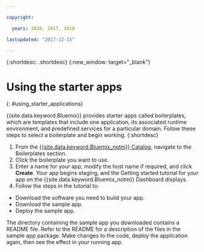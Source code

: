 ```yaml
---

copyright:

  years: 2016, 2017, 2018

lastupdated: "2017-12-15"

---
```


{:shortdesc: .shortdesc}
{:new_window: target="_blank"}


# Using the starter apps
{: #using_starter_applications}

{{site.data.keyword.Bluemix}} provides starter apps called boilerplates, which are templates that include one application, its associated runtime environment, and predefined services for a particular domain. Follow these steps to select a boilerplate and begin working.
{:shortdesc}

1. From the [{{site.data.keyword.Bluemix_notm}} Catalog](https://console.{DomainName}/catalog/),
navigate to the Boilerplates section.
2. Click the boilerplate you want to use.
3. Enter a name for your app, modify the host name if required, and click **Create**. Your app begins staging, and the Getting started tutorial for your app on the {{site.data.keyword.Bluemix_notm}} Dashboard displays.
4. Follow the steps in the tutorial to:  
  * Download the software you need to build your app.
  * Download the sample app.
  * Deploy the sample app.

The directory containing the sample app you downloaded contains a README file. Refer to the README for a description of the files in the sample app package. Make changes to the code, deploy the application again, then see the effect in your running app.
